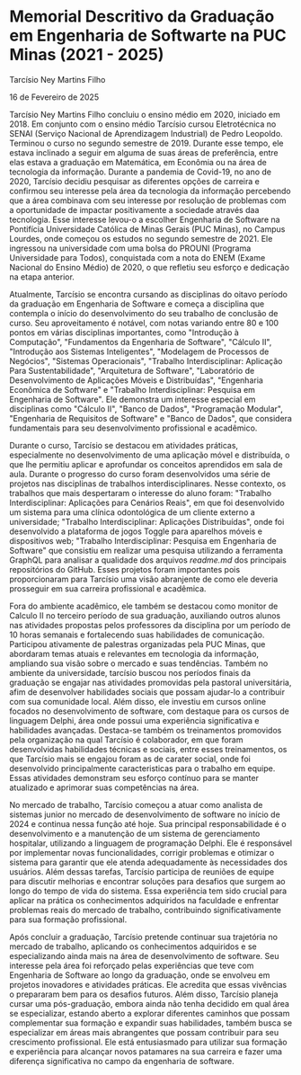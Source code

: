 # Memorial Descritivo da Graduação em Engenharia de Softwarte na PUC Minas (2021 - 2025)

Tarcísio Ney Martins Filho

16 de Fevereiro de 2025

Tarcísio Ney Martins Filho concluiu o ensino médio em 2020, iniciado em 2018. Em conjunto com o ensino médio Tarcísio cursou Eletrotécnica no SENAI (Serviço Nacional de Aprendizagem Industrial) de Pedro Leopoldo. Terminou o curso no segundo semestre de 2019.  Durante esse tempo, ele estava inclinado a seguir em alguma de suas áreas de preferência, entre elas estava a graduação em Matemática, em Econômia ou na área de tecnologia da informação. Durante a pandemia de Covid-19, no ano de 2020, Tarcísio decidiu pesquisar as diferentes opções de carreira e confirmou seu interesse pela área da tecnologia da informação percebendo que a área combinava com seu interesse por resolução de problemas com a oportunidade de impactar positivamente a sociedade através daa tecnologia. Esse interesse levou-o a escolher Engenharia de Software na Pontifícia Universidade Católica de Minas Gerais (PUC Minas), no Campus Lourdes, onde começou os estudos no segundo semestre de 2021. Ele ingressou na universidade com uma bolsa do PROUNI (Programa Universidade para Todos), conquistada com a nota do ENEM (Exame Nacional do Ensino Médio) de 2020, o que refletiu seu esforço e dedicação na etapa anterior.

Atualmente, Tarcísio se encontra cursando as disciplinas do oitavo período da graduação em Engenharia de Software e começa a disciplina que contempla o início do desenvolvimento do seu trabalho de conclusão de curso. Seu aproveitamento é notável, com notas variando entre 80 e 100 pontos em várias disciplinas importantes, como "Introdução à Computação", "Fundamentos da Engenharia de Software", "Cálculo II", "Introdução aos Sistemas Inteligentes", "Modelagem de Processos de Negócios", "Sistemas Operacionais", "Trabalho Interdisciplinar: Aplicação Para Sustentabilidade", "Arquitetura de Software", "Laboratório de Desenvolvimento de Aplicações Móveis e Distribuídas", "Engenharia Econômica de Software" e "Trabalho Interdisciplinar: Pesquisa em Engenharia de Software". Ele demonstra um interesse especial em disciplinas como "Cálculo II", "Banco de Dados", "Programação Modular", "Engenharia de Requisitos de Software" e "Banco de Dados", que considera fundamentais para seu desenvolvimento profissional e acadêmico.

Durante o curso, Tarcísio se destacou em atividades práticas, especialmente no desenvolvimento de uma aplicação móvel e distribuída, o que lhe permitiu aplicar e aprofundar os conceitos aprendidos em sala de aula. Durante o progresso do curso foram desenvolvidos uma série de projetos nas disciplinas de trabalhos interdisciplinares. Nesse contexto, os trabalhos que mais despertaram o interesse do aluno foram: "Trabalho Interdisciplinar: Aplicações para Cenários Reais", em que foi desenvolvido um sistema para uma clínica odontológica de um cliente externo a universidade; "Trabalho Interdisciplinar: Aplicações Distribuídas", onde foi desenvolvido a plataforma de jogos Toggle para aparelhos móveis e dispositivos web; "Trabalho Interdisciplinar: Pesquisa em Engenharia de Software" que consistiu em realizar uma pesquisa utilizando a ferramenta GraphQL para analisar a qualidade dos arquivos _readme.md_ dos principais repositórios do GitHub. Esses projetos foram importantes pois proporcionaram para Tarcísio uma visão abranjente de como ele deveria prosseguir em sua carreira profissional e acadêmica.

Fora do ambiente acadêmico, ele também se destacou como monitor de Calculo II no terceiro período de sua graduação, auxiliando outros alunos nas atividades propostas pelos professores da disciplina por um período de 10 horas semanais e fortalecendo suas habilidades de comunicação. Participou ativamente de palestras organizadas pela PUC Minas, que abordaram temas atuais e relevantes em tecnologia da informação, ampliando sua visão sobre o mercado e suas tendências. Também no ambiente da universidade, tarcísio buscou nos períodos finais da graduação se engajar nas atividades promovidas pela pastoral universitária, afim de desenvolver habilidades sociais que possam ajudar-lo a contribuir com sua comunidade local. Além disso, ele investiu em cursos online focados no desenvolvimento de software, com destaque para os cursos de linguagem Delphi, área onde possui uma experiência significativa e habilidades avançadas. Destaca-se também os treinamentos promovidos pela organização na qual Tarcísio é colaborador, em que foram desenvolvidas habilidades técnicas e sociais, entre esses treinamentos, os que Tarcísio mais se engajou foram as de carater social, onde foi desenvolvido principalmente caracteristicas para o trabalho em equipe. Essas atividades demonstram seu esforço contínuo para se manter atualizado e aprimorar suas competências na área. 

No mercado de trabalho, Tarcísio começou a atuar como analista de sistemas junior no mercado de desenvolvimento de software no início de 2024 e continua nessa função até hoje. Sua principal responsabilidade é o desenvolvimento e a manutenção de um sistema de gerenciamento hospitalar, utilizando a linguagem de programação Delphi. Ele é responsável por implementar novas funcionalidades, corrigir problemas e otimizar o sistema para garantir que ele atenda adequadamente às necessidades dos usuários. Além dessas tarefas, Tarcísio participa de reuniões de equipe para discutir melhorias e encontrar soluções para desafios que surgem ao longo do tempo de vida do sistema. Essa experiência tem sido crucial para aplicar na prática os conhecimentos adquiridos na faculdade e enfrentar problemas reais do mercado de trabalho, contribuindo significativamente para sua formação profissional.

Após concluir a graduação, Tarcísio pretende continuar sua trajetória no mercado de trabalho, aplicando os conhecimentos adquiridos e se especializando ainda mais na área de desenvolvimento de software. Seu interesse pela área foi reforçado pelas experiências que teve com Engenharia de Software ao longo da graduação, onde se envolveu em projetos inovadores e atividades práticas. Ele acredita que essas vivências o prepararam bem para os desafios futuros. Além disso, Tarcísio planeja cursar uma pós-graduação, embora ainda não tenha decidido em qual área se especializar, estando aberto a explorar diferentes caminhos que possam complementar sua formação e expandir suas habilidades, também busca se especializar em áreas mais abrangentes que possam contribuir para seu crescimento profissional. Ele está entusiasmado para utilizar sua formação e experiência para alcançar novos patamares na sua carreira e fazer uma diferença significativa no campo da engenharia de software.


